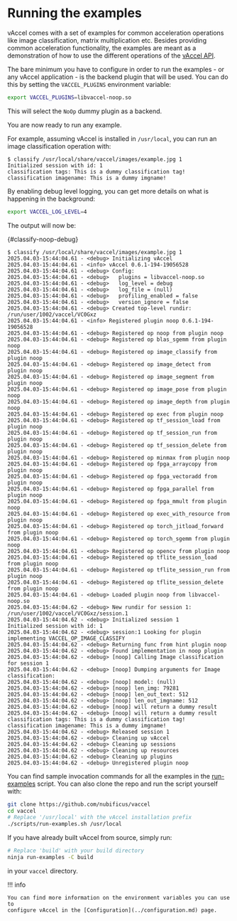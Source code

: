 # Running the examples

vAccel comes with a set of examples for common acceleration operations like
image classification, matrix multiplication etc. Besides providing common
acceleration functionality, the examples are meant as a demonstration of how to
use the different operations of the [vAccel API](../api/index.md).

The bare minimum you have to configure in order to run the examples - or any
vAccel application - is the backend plugin that will be used. You can do this by
setting the `VACCEL_PLUGINS` environment variable:

```sh
export VACCEL_PLUGINS=libvaccel-noop.so
```

This will select the `NoOp` dummy plugin as a backend.

You are now ready to run any example.

For example, assuming vAccel is installed in `/usr/local`, you can run an image
classification operation with:

```console
$ classify /usr/local/share/vaccel/images/example.jpg 1
Initialized session with id: 1
classification tags: This is a dummy classification tag!
classification imagename: This is a dummy imgname!
```

By enabling debug level logging, you can get more details on what is happening
in the background:

```sh
export VACCEL_LOG_LEVEL=4
```

The output will now be:

<!-- markdownlint-disable no-empty-links -->

[](){#classify-noop-debug}

<!-- markdownlint-restore -->

```console
$ classify /usr/local/share/vaccel/images/example.jpg 1
2025.04.03-15:44:04.61 - <debug> Initializing vAccel
2025.04.03-15:44:04.61 - <info> vAccel 0.6.1-194-19056528
2025.04.03-15:44:04.61 - <debug> Config:
2025.04.03-15:44:04.61 - <debug>   plugins = libvaccel-noop.so
2025.04.03-15:44:04.61 - <debug>   log_level = debug
2025.04.03-15:44:04.61 - <debug>   log_file = (null)
2025.04.03-15:44:04.61 - <debug>   profiling_enabled = false
2025.04.03-15:44:04.61 - <debug>   version_ignore = false
2025.04.03-15:44:04.61 - <debug> Created top-level rundir: /run/user/1002/vaccel/VC0Gxz
2025.04.03-15:44:04.61 - <info> Registered plugin noop 0.6.1-194-19056528
2025.04.03-15:44:04.61 - <debug> Registered op noop from plugin noop
2025.04.03-15:44:04.61 - <debug> Registered op blas_sgemm from plugin noop
2025.04.03-15:44:04.61 - <debug> Registered op image_classify from plugin noop
2025.04.03-15:44:04.61 - <debug> Registered op image_detect from plugin noop
2025.04.03-15:44:04.61 - <debug> Registered op image_segment from plugin noop
2025.04.03-15:44:04.61 - <debug> Registered op image_pose from plugin noop
2025.04.03-15:44:04.61 - <debug> Registered op image_depth from plugin noop
2025.04.03-15:44:04.61 - <debug> Registered op exec from plugin noop
2025.04.03-15:44:04.61 - <debug> Registered op tf_session_load from plugin noop
2025.04.03-15:44:04.61 - <debug> Registered op tf_session_run from plugin noop
2025.04.03-15:44:04.61 - <debug> Registered op tf_session_delete from plugin noop
2025.04.03-15:44:04.61 - <debug> Registered op minmax from plugin noop
2025.04.03-15:44:04.61 - <debug> Registered op fpga_arraycopy from plugin noop
2025.04.03-15:44:04.61 - <debug> Registered op fpga_vectoradd from plugin noop
2025.04.03-15:44:04.61 - <debug> Registered op fpga_parallel from plugin noop
2025.04.03-15:44:04.61 - <debug> Registered op fpga_mmult from plugin noop
2025.04.03-15:44:04.61 - <debug> Registered op exec_with_resource from plugin noop
2025.04.03-15:44:04.61 - <debug> Registered op torch_jitload_forward from plugin noop
2025.04.03-15:44:04.61 - <debug> Registered op torch_sgemm from plugin noop
2025.04.03-15:44:04.61 - <debug> Registered op opencv from plugin noop
2025.04.03-15:44:04.61 - <debug> Registered op tflite_session_load from plugin noop
2025.04.03-15:44:04.61 - <debug> Registered op tflite_session_run from plugin noop
2025.04.03-15:44:04.61 - <debug> Registered op tflite_session_delete from plugin noop
2025.04.03-15:44:04.61 - <debug> Loaded plugin noop from libvaccel-noop.so
2025.04.03-15:44:04.62 - <debug> New rundir for session 1: /run/user/1002/vaccel/VC0Gxz/session.1
2025.04.03-15:44:04.62 - <debug> Initialized session 1
Initialized session with id: 1
2025.04.03-15:44:04.62 - <debug> session:1 Looking for plugin implementing VACCEL_OP_IMAGE_CLASSIFY
2025.04.03-15:44:04.62 - <debug> Returning func from hint plugin noop
2025.04.03-15:44:04.62 - <debug> Found implementation in noop plugin
2025.04.03-15:44:04.62 - <debug> [noop] Calling Image classification for session 1
2025.04.03-15:44:04.62 - <debug> [noop] Dumping arguments for Image classification:
2025.04.03-15:44:04.62 - <debug> [noop] model: (null)
2025.04.03-15:44:04.62 - <debug> [noop] len_img: 79281
2025.04.03-15:44:04.62 - <debug> [noop] len_out_text: 512
2025.04.03-15:44:04.62 - <debug> [noop] len_out_imgname: 512
2025.04.03-15:44:04.62 - <debug> [noop] will return a dummy result
2025.04.03-15:44:04.62 - <debug> [noop] will return a dummy result
classification tags: This is a dummy classification tag!
classification imagename: This is a dummy imgname!
2025.04.03-15:44:04.62 - <debug> Released session 1
2025.04.03-15:44:04.62 - <debug> Cleaning up vAccel
2025.04.03-15:44:04.62 - <debug> Cleaning up sessions
2025.04.03-15:44:04.62 - <debug> Cleaning up resources
2025.04.03-15:44:04.62 - <debug> Cleaning up plugins
2025.04.03-15:44:04.62 - <debug> Unregistered plugin noop
```

You can find sample invocation commands for all the examples in the
[run-examples](https://github.com/nubificus/vaccel/blob/main/scripts/run-examples.sh)
script. You can also clone the repo and run the script yourself with:

```sh
git clone https://github.com/nubificus/vaccel
cd vaccel
# Replace '/usr/local' with the vAccel installation prefix
./scripts/run-examples.sh /usr/local
```

If you have already built vAccel from source, simply run:

```sh
# Replace 'build' with your build directory
ninja run-examples -C build
```

in your `vaccel` directory.

<!-- markdownlint-disable code-block-style -->

!!! info

    You can find more information on the environment variables you can use to
    configure vAccel in the [Configuration](../configuration.md) page.

<!-- markdownlint-restore -->
